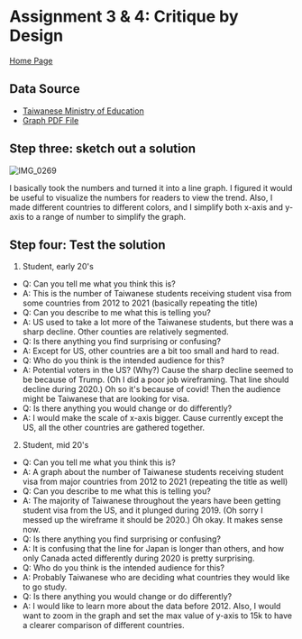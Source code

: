 # Assignment 3 & 4: Critique by Design

[Home Page](/README.md)

## Data Source

* [Taiwanese Ministry of Education](https://depart.moe.edu.tw/ed2500/News_Content.aspx?n=2D25F01E87D6EE17&sms=4061A6357922F45A&s=EBACDD1821598B54)
* [Graph PDF File](https://ws.moe.edu.tw/Download.ashx?u=C099358C81D4876CC7586B178A6BD6D5062C39FB76BDE7EC66666DAAF3C3A25A1A6A5CF96175B24B5A53B76DF0C038A11A21C9E5F85354419AE072D6F25F637CEE2A91C1A6023013336083EB22FC9603&n=5AFD75A083F3B9F893E3B2F745DF5E553480784997A7BC0106B92954E0A2BF48&icon=..pdf)

## Step three: sketch out a solution

![IMG_0269](https://user-images.githubusercontent.com/46619191/191154956-2278fde0-a8b2-4f47-ae7e-dccc53de1e82.jpg)

I basically took the numbers and turned it into a line graph. I figured it would be useful to visualize the numbers for readers to view the trend. Also, I made different countries to different colors, and I simplify both x-axis and y-axis to a range of number to simplify the graph.

## Step four: Test the solution

1. Student, early 20's
  - Q: Can you tell me what you think this is?
  - A: This is the number of Taiwanese students receiving student visa from some countries from 2012 to 2021 (basically repeating the title)
  - Q: Can you describe to me what this is telling you?
  - A: US used to take a lot more of the Taiwanese students, but there was a sharp decline. Other counties are relatively segmented.
  - Q: Is there anything you find surprising or confusing?
  - A: Except for US, other countries are a bit too small and hard to read.
  - Q: Who do you think is the intended audience for this?
  - A: Potential voters in the US? (Why?) Cause the sharp decline seemed to be because of Trump. (Oh I did a poor job wireframing. That line should decline during 2020.) Oh so it's because of covid! Then the audience might be Taiwanese that are looking for visa.
  - Q: Is there anything you would change or do differently?
  - A: I would make the scale of x-axis bigger. Cause currently except the US, all the other countries are gathered together.

2. Student, mid 20's
  - Q: Can you tell me what you think this is?
  - A: A graph about the number of Taiwanese students receiving student visa from major countries from 2012 to 2021 (repeating the title as well)
  - Q: Can you describe to me what this is telling you?
  - A: The majority of Taiwanese throughout the years have been getting student visa from the US, and it plunged during 2019. (Oh sorry I messed up the wireframe it should be 2020.) Oh okay. It makes sense now.
  - Q: Is there anything you find surprising or confusing?
  - A: It is confusing that the line for Japan is longer than others, and how only Canada acted differently during 2020 is pretty surprising.
  - Q: Who do you think is the intended audience for this?
  - A: Probably Taiwanese who are deciding what countries they would like to go study.
  - Q: Is there anything you would change or do differently?
  - A: I would like to learn more about the data before 2012. Also, I would want to zoom in the graph and set the max value of y-axis to 15k to have a clearer comparison of different countries.
